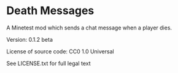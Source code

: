 Death Messages        
==============

A Minetest mod which sends a chat message when a player dies.

Version: 0.1.2 beta

License of source code: 
CC0 1.0 Universal

See LICENSE.txt for full legal text

